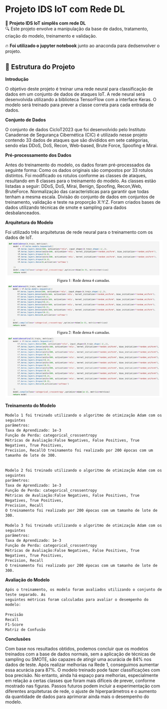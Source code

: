 # Projeto IDS IoT com Rede DL

📡 **Projeto IDS IoT simplês com rede DL**  
🔍 Este projeto envolve a manipulação da base de dados, tratamento, criação do modelo, treinamento e validação.

🔥 **Foi utilizado o jupyter notebook** junto ao anaconda para dedsenvolver o projeto.
## 📂 Estrutura do Projeto

**Introdução**

O objetivo deste projeto é treinar uma rede neural para classificação de dados em um conjunto
de dados de ataques IoT. A rede neural será desenvolvida utilizando a biblioteca TensorFlow
com a interface Keras. O modelo será treinado para prever a classe correta para cada entrada
de dados.

**Conjunto de Dados**

O conjunto de dados CicIoT2023 que foi desenvolvido pelo
Instituto Canadense de
Segurança Cibernética (CIC) é utilizado nesse projeto contendo 33 dados de ataques que são
divididos em sete catégorias, sendo elas DDoS, DoS, Recon, Web-based, Brute Force,
Spoofing e Mirai.

**Pré-processamento dos Dados**

Antes do treinamento do modelo, os dados foram pré-processados da seguinte forma:
Como os dados originais são compostos por 33 rotulos distintos. Foi modificado os rotulos
conforme as classes de ataques, resultando em 8 classes para o treinamento do modelo. As
classes estão listadas a seguir:
DDoS, DoS, Mirai, Benign, Spoofing, Recon,Web, BruteForce.
Normalização das características para garantir que todas tenham a mesma escala.
Divisão do conjunto de dados em conjuntos de treinamento, validação e teste na proporção
X:Y:Z.
Foram criados bases de dados utilizando técnicas de smote e sampling para dados
desbalanceados.

**Arquitetura do Modelo**

Foi utilizado três arquiteturas de rede neural para o treinamento com os dados de IoT.
![imagem redes](./imagemredes.png)



**Treinamento do Modelo**

    Modelo 1 foi treinado utilizando o algoritmo de otimização Adam com os seguintes
    parâmetros:
    Taxa de Aprendizado: 1e-3
    Função de Perda: categorical_crossentropy
    Métricas de Avaliação:False Negatives, False Positives, True Negatives, True Positives,
    Precision, RecallO treinamento foi realizado por 200 épocas com um tamanho de lote de 300.


    Modelo 2 foi treinado utilizando o algoritmo de otimização Adam com os seguintes
    parâmetros:
    Taxa de Aprendizado: 1e-3
    Função de Perda: categorical_crossentropy
    Métricas de Avaliação:False Negatives, False Positives, True Negatives, True Positives,
    Precision, Recall
    O treinamento foi realizado por 200 épocas com um tamanho de lote de 300.

    Modelo 3 foi treinado utilizando o algoritmo de otimização Adam com os seguintes
    parâmetros:
    Taxa de Aprendizado: 1e-3
    Função de Perda: categorical_crossentropy
    Métricas de Avaliação:False Negatives, False Positives, True Negatives, True Positives,
    Precision, Recall
    O treinamento foi realizado por 200 épocas com um tamanho de lote de 300.
    
**Avaliação do Modelo**

    Após o treinamento, os modelo foram avaliados utilizando o conjunto de teste separado. As
    seguintes métricas foram calculadas para avaliar o desempenho do modelo:
    
    Precisão
    Recall
    F1-Score
    Matriz de Confusão

**Conclusões**

Com base nos resultados obtidos, podemos concluir que os modelos treinados com a base de
dados normais, sem a aplicação de técnicas de sampling ou SMOTE, são capazes de atingir
uma acurácia de 84% nos dados de teste. Após realizar melhorias na Rede 1, conseguimos
aumentar essa acurácia para 87%.
O modelo treinado pode fazer classificações com boa precisão. No entanto, ainda há espaço
para melhorias, especialmente em relação a certas classes que foram mais difíceis de prever,
conforme mostrado nas figuras. Passos futuros podem incluir a experimentação com
diferentes arquiteturas de rede, o ajuste de hiperparâmetros e o aumento da quantidade de
dados para aprimorar ainda mais o desempenho do modelo.



